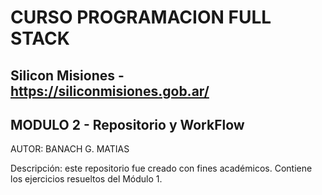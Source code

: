# CURSO PROGRAMACION FULL STACK

 Silicon Misiones - https://siliconmisiones.gob.ar/
--

## MODULO 2 - Repositorio y WorkFlow

AUTOR: BANACH G. MATIAS

Descripción: este repositorio fue creado con fines académicos. Contiene los ejercicios
resueltos del Módulo 1.

